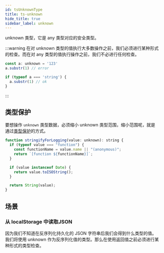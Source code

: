 ```yaml
---
id: tsUnknownType
title: ts-unknown
hide_title: true
sidebar_label: unknown
---
```


unknown 类型，它是 any 类型对应的安全类型。

:::warning
在对 unknown 类型的值执行大多数操作之前，我们必须进行某种形式的检查。而在对 any 类型的值执行操作之前，我们不必进行任何检查。

```javascript
const a: unknown = '123'
a.substr(1) // error

if (typeof a === 'string') {
  a.substr(1) // ok
}
```

:::

## 类型保护

要想操作 `unknown` 类型数据，必须缩小 unknown 类型范围，缩小范围呢，就是通过[类型保护](docs/ts/goods/tsGoods1#5-类型保护)的方式。

```javascript
function stringifyForLogging(value: unknown): string {
  if (typeof value === "function") {
    const functionName = value.name || "(anonymous)";
    return `[function ${functionName}]`;
  }

  if (value instanceof Date) {
    return value.toISOString();
  }

  return String(value);
}
```

## 场景

### 从 localStorage 中读取JSON

因为我们不知道在反序列化持久化的 JSON 字符串后我们会得到什么类型的值。我们将使用 unknown 作为反序列化值的类型。那么在使用返回值之前必须进行某种形式的类型检查。
